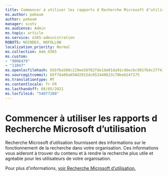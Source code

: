 ```yaml
---
title: Commencer à utiliser les rapports d Recherche Microsoft d’utilisation
ms.author: pebaum
author: pebaum
manager: scotv
ms.audience: Admin
ms.topic: article
ms.service: o365-administration
ROBOTS: NOINDEX, NOFOLLOW
localization_priority: Normal
ms.collection: Adm_O365
ms.custom:
- "9006479"
- "11047"
ms.openlocfilehash: b5bfba500c229ee58f82fde1de01da91c46ecbc991fb4c2f7418b0dc3bf141e5
ms.sourcegitcommit: b5f7da89a650d2915dc652449623c78be6247175
ms.translationtype: MT
ms.contentlocale: fr-FR
ms.lasthandoff: 08/05/2021
ms.locfileid: "54077288"
---
```

# <a name="get-started-with-using-microsoft-search-usage-reports"></a>Commencer à utiliser les rapports d Recherche Microsoft d’utilisation

Recherche Microsoft d’utilisation fournissent des informations sur le fonctionnement de la recherche dans votre organisation. Ces informations vous aideront à trouver du contenu et à rendre la recherche plus utile et agréable pour les utilisateurs de votre organisation.

Pour plus d’informations, [voir Recherche Microsoft d’utilisation.](https://go.microsoft.com/fwlink/?linkid=2152048)
